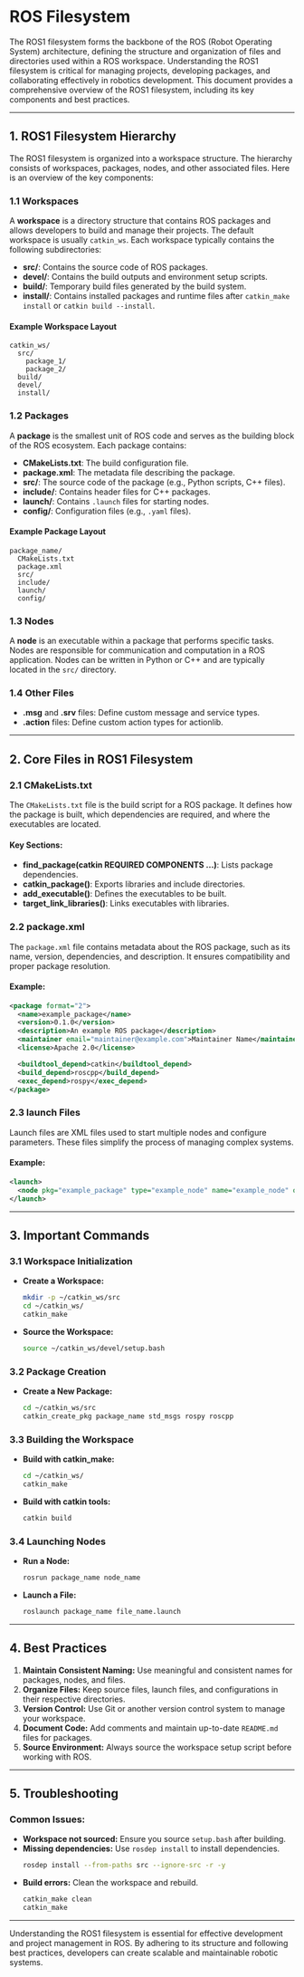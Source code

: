 # ROS Filesystem

The ROS1 filesystem forms the backbone of the ROS (Robot Operating System) architecture, defining the structure and organization of files and directories used within a ROS workspace. Understanding the ROS1 filesystem is critical for managing projects, developing packages, and collaborating effectively in robotics development. This document provides a comprehensive overview of the ROS1 filesystem, including its key components and best practices.

---

## 1. ROS1 Filesystem Hierarchy

The ROS1 filesystem is organized into a workspace structure. The hierarchy consists of workspaces, packages, nodes, and other associated files. Here is an overview of the key components:

### 1.1 Workspaces
A **workspace** is a directory structure that contains ROS packages and allows developers to build and manage their projects. The default workspace is usually `catkin_ws`. Each workspace typically contains the following subdirectories:

- **src/**: Contains the source code of ROS packages.
- **devel/**: Contains the build outputs and environment setup scripts.
- **build/**: Temporary build files generated by the build system.
- **install/**: Contains installed packages and runtime files after `catkin_make install` or `catkin build --install`.

#### Example Workspace Layout
```
catkin_ws/
  src/
    package_1/
    package_2/
  build/
  devel/
  install/
```

### 1.2 Packages
A **package** is the smallest unit of ROS code and serves as the building block of the ROS ecosystem. Each package contains:

- **CMakeLists.txt**: The build configuration file.
- **package.xml**: The metadata file describing the package.
- **src/**: The source code of the package (e.g., Python scripts, C++ files).
- **include/**: Contains header files for C++ packages.
- **launch/**: Contains `.launch` files for starting nodes.
- **config/**: Configuration files (e.g., `.yaml` files).

#### Example Package Layout
```
package_name/
  CMakeLists.txt
  package.xml
  src/
  include/
  launch/
  config/
```

### 1.3 Nodes
A **node** is an executable within a package that performs specific tasks. Nodes are responsible for communication and computation in a ROS application. Nodes can be written in Python or C++ and are typically located in the `src/` directory.

### 1.4 Other Files
- **.msg** and **.srv** files: Define custom message and service types.
- **.action** files: Define custom action types for actionlib.

---

## 2. Core Files in ROS1 Filesystem

### 2.1 CMakeLists.txt
The `CMakeLists.txt` file is the build script for a ROS package. It defines how the package is built, which dependencies are required, and where the executables are located.

#### Key Sections:
- **find_package(catkin REQUIRED COMPONENTS ...)**: Lists package dependencies.
- **catkin_package()**: Exports libraries and include directories.
- **add_executable()**: Defines the executables to be built.
- **target_link_libraries()**: Links executables with libraries.

### 2.2 package.xml
The `package.xml` file contains metadata about the ROS package, such as its name, version, dependencies, and description. It ensures compatibility and proper package resolution.

#### Example:
```xml
<package format="2">
  <name>example_package</name>
  <version>0.1.0</version>
  <description>An example ROS package</description>
  <maintainer email="maintainer@example.com">Maintainer Name</maintainer>
  <license>Apache 2.0</license>

  <buildtool_depend>catkin</buildtool_depend>
  <build_depend>roscpp</build_depend>
  <exec_depend>rospy</exec_depend>
</package>
```

### 2.3 launch Files
Launch files are XML files used to start multiple nodes and configure parameters. These files simplify the process of managing complex systems.

#### Example:
```xml
<launch>
  <node pkg="example_package" type="example_node" name="example_node" output="screen" />
</launch>
```

---

## 3. Important Commands

### 3.1 Workspace Initialization
- **Create a Workspace:**
  ```bash
  mkdir -p ~/catkin_ws/src
  cd ~/catkin_ws/
  catkin_make
  ```

- **Source the Workspace:**
  ```bash
  source ~/catkin_ws/devel/setup.bash
  ```

### 3.2 Package Creation
- **Create a New Package:**
  ```bash
  cd ~/catkin_ws/src
  catkin_create_pkg package_name std_msgs rospy roscpp
  ```

### 3.3 Building the Workspace
- **Build with catkin_make:**
  ```bash
  cd ~/catkin_ws/
  catkin_make
  ```

- **Build with catkin tools:**
  ```bash
  catkin build
  ```

### 3.4 Launching Nodes
- **Run a Node:**
  ```bash
  rosrun package_name node_name
  ```

- **Launch a File:**
  ```bash
  roslaunch package_name file_name.launch
  ```

---

## 4. Best Practices

1. **Maintain Consistent Naming:** Use meaningful and consistent names for packages, nodes, and files.
2. **Organize Files:** Keep source files, launch files, and configurations in their respective directories.
3. **Version Control:** Use Git or another version control system to manage your workspace.
4. **Document Code:** Add comments and maintain up-to-date `README.md` files for packages.
5. **Source Environment:** Always source the workspace setup script before working with ROS.

---

## 5. Troubleshooting

### Common Issues:
- **Workspace not sourced:** Ensure you source `setup.bash` after building.
- **Missing dependencies:** Use `rosdep install` to install dependencies.
  ```bash
  rosdep install --from-paths src --ignore-src -r -y
  ```
- **Build errors:** Clean the workspace and rebuild.
  ```bash
  catkin_make clean
  catkin_make
  ```

---

Understanding the ROS1 filesystem is essential for effective development and project management in ROS. By adhering to its structure and following best practices, developers can create scalable and maintainable robotic systems.

